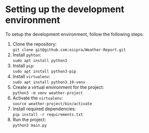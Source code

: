 # Setting up the development environment
To setup the development environment, follow the following steps:

1. Clone the repository:<br/>
`git clone git@github.com:osipra/Weather-Report.git`<br/>
2. Install `pyhton`:<br/>
    `sudo apt install python3`<br/>
3. Install `pip`:<br/>
`sudo apt install python3-pip`<br/>
4. Install `virtualenv`:<br/>
`sudo apt install python3.10-venv`<br/>
5. Create a virtual environment for the project:<br/>
`python3 -m venv weather-project`<br/>
6. Activate the `virtualenv`:<br/>
`source weather-project/bin/activate`<br/>
7. Install required dependencies:<br/>
`pip install -r requirements.txt`<br/>
8. Run the project:<br/>
`python3 main.py`<br/>